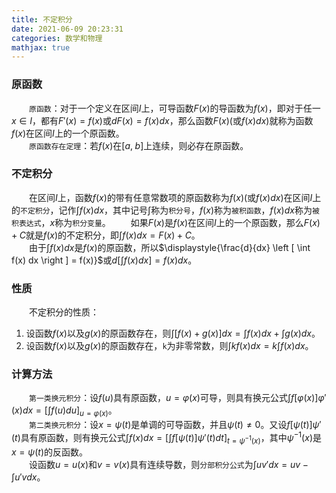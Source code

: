```yaml
---
title: 不定积分
date: 2021-06-09 20:23:31
categories: 数学和物理
mathjax: true
---
```

### 原函数

&emsp;&emsp;`原函数`：对于一个定义在区间$I$上，可导函数$F(x)$的导函数为$f(x)$，即对于任一$x \in I$，都有$F'(x) = f(x)$或$dF(x) = f(x) dx$，那么函数$F(x)$(或$f(x)dx$)就称为函数$f(x)$在区间$I$上的一个原函数。<br><!--more-->
&emsp;&emsp;`原函数存在定理`：若$f(x)$在$[a, \; b]$上连续，则必存在原函数。<br>

### 不定积分

&emsp;&emsp;在区间$I$上，函数$f(x)$的带有任意常数项的原函数称为$f(x)$(或$f(x)dx$)在区间$I$上的`不定积分`，记作$\displaystyle{\int f(x)dx}$，其中记号$\displaystyle{\int}$称为`积分号`，$f(x)$称为`被积函数`，$f(x) dx$称为`被积表达式`，$x$称为`积分变量`。
&emsp;&emsp;如果$F(x)$是$f(x)$在区间$I$上的一个原函数，那么$F(x) + C$就是$f(x)$的不定积分，即$\displaystyle{\int f(x) dx = F(x) + C}$。<br>
&emsp;&emsp;由于$\displaystyle{\int f(x) dx}$是$f(x)$的原函数，所以$\displaystyle{\frac{d}{dx} \left [ \int f(x) dx \right ] = f(x)}$或$\displaystyle{d \left [ \int f(x) dx \right ] = f(x) dx}$。<br>

### 性质

&emsp;&emsp;不定积分的性质：

1. 设函数$f(x)$以及$g(x)$的原函数存在，则$\displaystyle{\int [f(x) + g(x)] dx = \int f(x) dx + \int g(x) dx}$。
2. 设函数$f(x)$以及$g(x)$的原函数存在，`k`为非零常数，则$\displaystyle{\int kf(x) dx = k \int f(x) dx}$。

### 计算方法

&emsp;&emsp;`第一类换元积分`：设$f(u)$具有原函数，$u = \varphi (x)$可导，则具有换元公式$\displaystyle{\int f[\varphi (x)] \varphi'(x) dx = \left [ \int f(u) du \right ]_{u = \varphi (x)}}$。<br>
&emsp;&emsp;`第二类换元积分`：设$x = \psi (t)$是单调的可导函数，并且$\psi (t) \neq 0$。又设$f[\psi (t)]\psi'(t)$具有原函数，则有换元公式$\displaystyle{\int f(x) dx = \left [ \int f[\psi (t)]\psi'(t)dt \right ]_{t = \psi^{-1}(x)}}$，其中$\psi^{-1}(x)$是$x = \psi (t)$的反函数。<br>
&emsp;&emsp;设函数$u = u(x)$和$v = v(x)$具有连续导数，则`分部积分公式`为$\displaystyle{\int u v' dx = u v - \int u' v dx}$。